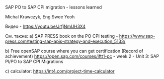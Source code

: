 ﻿
SAP PO to SAP CPI migration - lessons learned	

Michal Krawczyk, Eng Swee Yeoh				

Видео - https://youtu.be/JrfjNmUH3X4

См. также:
a) SAP PRESS book on the PO CPI testing - https://www.sap-press.com/testing-sap-apis-strategy-and-execution_5133/

b) Free openSAP course where you can get certification (Record of achievement) 
https://open.sap.com/courses/iftt1-pc - week 2 - Unit 3: SAP PI/PO to SAP CPI Migrations

c) calculator: https://int4.com/project-time-calculator 
